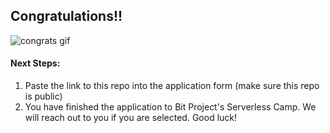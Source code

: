 ## Congratulations!!

![congrats gif](https://media.giphy.com/media/xT8qBepJQzUjXpeWU8/giphy.gif?cid=ecf05e47ho9teijqhlk37yah9iyw8ahk2clxa58cxb6kk9xe&rid=giphy.gif&ct=g)

#### Next Steps:
1. Paste the link to this repo into the application form (make sure this repo is public)
2. You have finished the application to Bit Project's Serverless Camp. We will reach out to you if you are selected. Good luck!
